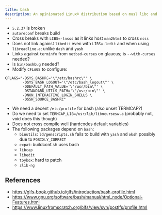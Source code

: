 ```yaml
---
title: bash
description: An opinionated Linux® distribution based on musl libc and toybox
---
```


- `5.2.37` is broken
- `autoreconf` breaks build
- Cross breaks with `LIBS=-lnsss` as it links host `man2html` to cross `nsss`
- Does not link against `libedit` even with `LIBS=-ledit` and when using `libreadline.a`; unlike `dash` and `yash`
- Links against `terminfo` from `netbsd-curses` on glaucus; is `--with-curses` needed?
- Is `bin/bashbug` needed?
- Modify `CFLAGS` to configure:
```
CFLAGS="-DSYS_BASHRC='\"/etc/bashrc\"' \
        -DSYS_BASH_LOGOUT='\"/etc/bash_logout\"' \
        -DDEFAULT_PATH_VALUE='\"/usr/bin\"' \
        -DSTANDARD_UTILS_PATH='\"/usr/bin\"' \
        -DNON_INTERACTIVE_LOGIN_SHELLS \
        -DSSH_SOURCE_BASHRC"
```
- We need a decent `/etc/profile` for bash (also unset TERMCAP?)
- Do we need to set `TERMCAP_LIB=/usr/lib/libncursesw.a` (probably not, void does this though)
- Does not cross compile well (hardcodes default variables)
- The following packages depend on `bash`:
  - `binutils`: `ld/genscripts.sh` fails to build with `yash` and `oksh` possibly due to `POSIXLY_CORRECT`
  - `expat`: buildconf.sh uses bash
  - `libcap`
  - `libedit`
  - `toybox`: hard to patch
  - `zlib-ng`

## References
- https://glfs-book.github.io/glfs/introduction/bash-profile.html
- https://www.gnu.org/software/bash/manual/html_node/Optional-Features.html
- https://www.linuxfromscratch.org/blfs/view/svn/postlfs/profile.html
